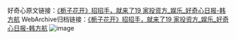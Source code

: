 好奇心原文链接：[《栀子花开》招招手，就来了19 家投资方_娱乐_好奇心日报-韩方航](https://www.qdaily.com/articles/8489.html)
WebArchive归档链接：[《栀子花开》招招手，就来了19 家投资方_娱乐_好奇心日报-韩方航](http://web.archive.org/web/20190623152942/https://www.qdaily.com/articles/8489.html)
![image](http://ww3.sinaimg.cn/large/007d5XDply1g3vd9cd1gwj30u02gs7wh)